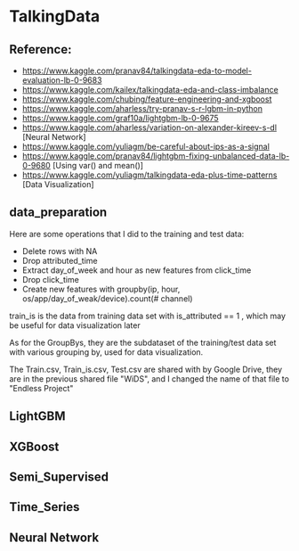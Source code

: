 # TalkingData

## Reference: 
- https://www.kaggle.com/pranav84/talkingdata-eda-to-model-evaluation-lb-0-9683
- https://www.kaggle.com/kailex/talkingdata-eda-and-class-imbalance
- https://www.kaggle.com/chubing/feature-engineering-and-xgboost
- https://www.kaggle.com/aharless/try-pranav-s-r-lgbm-in-python
- https://www.kaggle.com/graf10a/lightgbm-lb-0-9675
- https://www.kaggle.com/aharless/variation-on-alexander-kireev-s-dl   [Neural Network]
- https://www.kaggle.com/yuliagm/be-careful-about-ips-as-a-signal
- https://www.kaggle.com/pranav84/lightgbm-fixing-unbalanced-data-lb-0-9680  [Using var() and mean()]
- https://www.kaggle.com/yuliagm/talkingdata-eda-plus-time-patterns [Data Visualization]



## data_preparation
Here are some operations that I did to the training and test data:
- Delete rows with NA
- Drop attributed_time
- Extract day_of_week and hour as new features from click_time
- Drop click_time
- Create new features with groupby(ip, hour, os/app/day_of_weak/device).count(# channel)


train_is is the data from training data set with is_attributed == 1 , which may be useful for data visualization later

As for the GroupBys, they are the subdataset of the training/test data set with various grouping by, used for data visualization.

The Train.csv, Train_is.csv, Test.csv are shared with by Google Drive, they are in the previous shared file "WiDS", and I changed the name of that file to "Endless Project"


## LightGBM

## XGBoost

## Semi_Supervised

## Time_Series

## Neural Network



